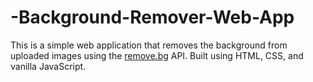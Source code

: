# -Background-Remover-Web-App
This is a simple web application that removes the background from uploaded images using the [remove.bg](https://www.remove.bg/api) API. Built using HTML, CSS, and vanilla JavaScript.

